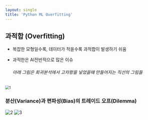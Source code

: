 ```yaml
---
layout: single
title: 'Python ML Overfitting'
---
```

## 과적합 (Overfitting)

- 복잡한 모형일수록, 데이터가 적을수록 과적합이 발생하기 쉬움

- 과적한은 AI전반적으로 많은 이슈

  ###### 아래 그림은 회귀분석에서 고차항을 넣었을떄 만들어지는 직선의 그림들

<img src="C:\Users\훈\Desktop\1.PNG" alt="1" style="zoom: 80%;" />

### 분산(Variance)과 편파성(Bias)의 트레이드 오프(Dilemma)

![2](C:\Users\훈\Desktop\2.PNG)
![3](C:\Users\훈\Desktop\3.PNG)

